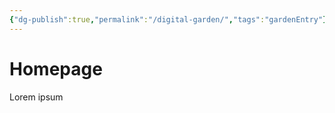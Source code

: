 ```yaml
---
{"dg-publish":true,"permalink":"/digital-garden/","tags":"gardenEntry"}
---
```



# Homepage

Lorem ipsum